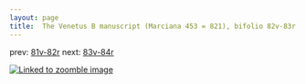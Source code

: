 ```yaml
---
layout: page
title:  The Venetus B manuscript (Marciana 453 = 821), bifolio 82v-83r
---
```


prev: [81v-82r](../81v-82r/) next: [83v-84r](../83v-84r/)



[![Linked to zoomble image](http://www.homermultitext.org/iipsrv?IIIF=/project/homer/pyramidal/deepzoom/hmt/vbbifolio/v1/vb_82v_83r.tif/full/2000,/0/default.jpg)](http://www.homermultitext.org/ict2/?urn=urn:cite2:hmt:vbbifolio.v1:vb_82v_83r)

